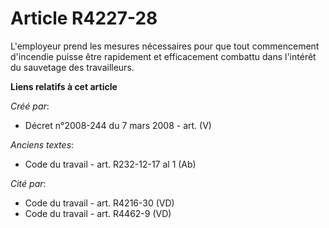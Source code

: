 # Article R4227-28

L'employeur prend les mesures nécessaires pour que tout commencement d'incendie puisse être rapidement et efficacement
combattu dans l'intérêt du sauvetage des travailleurs.

**Liens relatifs à cet article**

_Créé par_:

  - Décret n°2008-244 du 7 mars 2008 - art. (V)

_Anciens textes_:

  - Code du travail - art. R232-12-17 al 1 (Ab)

_Cité par_:

  - Code du travail - art. R4216-30 (VD)
  - Code du travail - art. R4462-9 (VD)
